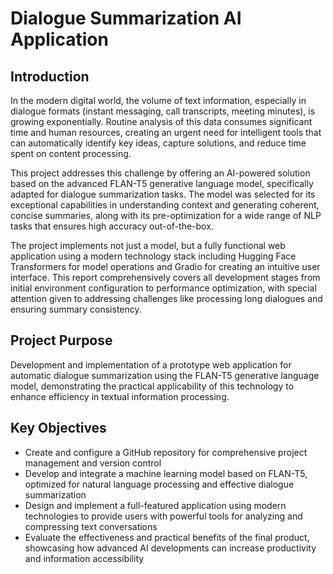 # Dialogue Summarization AI Application

## Introduction

In the modern digital world, the volume of text information, especially in dialogue formats (instant messaging, call transcripts, meeting minutes), is growing exponentially. Routine analysis of this data consumes significant time and human resources, creating an urgent need for intelligent tools that can automatically identify key ideas, capture solutions, and reduce time spent on content processing.

This project addresses this challenge by offering an AI-powered solution based on the advanced FLAN-T5 generative language model, specifically adapted for dialogue summarization tasks. The model was selected for its exceptional capabilities in understanding context and generating coherent, concise summaries, along with its pre-optimization for a wide range of NLP tasks that ensures high accuracy out-of-the-box.

The project implements not just a model, but a fully functional web application using a modern technology stack including Hugging Face Transformers for model operations and Gradio for creating an intuitive user interface. This report comprehensively covers all development stages from initial environment configuration to performance optimization, with special attention given to addressing challenges like processing long dialogues and ensuring summary consistency.

## Project Purpose

Development and implementation of a prototype web application for automatic dialogue summarization using the FLAN-T5 generative language model, demonstrating the practical applicability of this technology to enhance efficiency in textual information processing.

## Key Objectives

- Create and configure a GitHub repository for comprehensive project management and version control
- Develop and integrate a machine learning model based on FLAN-T5, optimized for natural language processing and effective dialogue summarization
- Design and implement a full-featured application using modern technologies to provide users with powerful tools for analyzing and compressing text conversations
- Evaluate the effectiveness and practical benefits of the final product, showcasing how advanced AI developments can increase productivity and information accessibility
